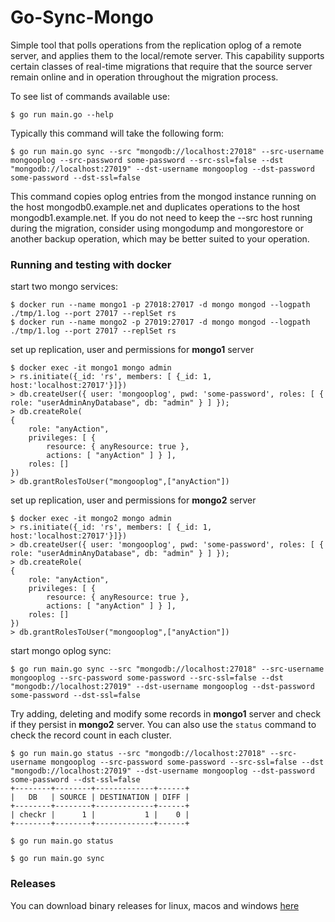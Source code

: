 # Go-Sync-Mongo

Simple tool that polls operations from the replication oplog of a remote server, and applies them to the local/remote server. This capability supports certain classes of real-time migrations that require that the source server remain online and in operation throughout the migration process.

To see list of commands available use:
```
$ go run main.go --help
```

Typically this command will take the following form:
```
$ go run main.go sync --src "mongodb://localhost:27018" --src-username mongooplog --src-password some-password --src-ssl=false --dst "mongodb://localhost:27019" --dst-username mongooplog --dst-password some-password --dst-ssl=false
```

This command copies oplog entries from the mongod instance running on the host mongodb0.example.net and duplicates operations to the host mongodb1.example.net. If you do not need to keep the --src host running during the migration, consider using mongodump and mongorestore or another backup operation, which may be better suited to your operation.

### Running and testing with docker

start two mongo services:
```
$ docker run --name mongo1 -p 27018:27017 -d mongo mongod --logpath ./tmp/1.log --port 27017 --replSet rs
$ docker run --name mongo2 -p 27019:27017 -d mongo mongod --logpath ./tmp/1.log --port 27017 --replSet rs
```

set up replication, user and permissions for **mongo1** server
```
$ docker exec -it mongo1 mongo admin
> rs.initiate({_id: 'rs', members: [ {_id: 1, host:'localhost:27017'}]})
> db.createUser({ user: 'mongooplog', pwd: 'some-password', roles: [ { role: "userAdminAnyDatabase", db: "admin" } ] });
> db.createRole( 
{ 
    role: "anyAction", 
    privileges: [ { 
        resource: { anyResource: true }, 
        actions: [ "anyAction" ] } ], 
    roles: []
})
> db.grantRolesToUser("mongooplog",["anyAction"])
```

set up replication, user and permissions for **mongo2** server
```
$ docker exec -it mongo2 mongo admin
> rs.initiate({_id: 'rs', members: [ {_id: 1, host:'localhost:27017'}]})
> db.createUser({ user: 'mongooplog', pwd: 'some-password', roles: [ { role: "userAdminAnyDatabase", db: "admin" } ] });
> db.createRole( 
{ 
    role: "anyAction", 
    privileges: [ { 
        resource: { anyResource: true }, 
        actions: [ "anyAction" ] } ], 
    roles: []
})
> db.grantRolesToUser("mongooplog",["anyAction"])
```

start mongo oplog sync:
```
$ go run main.go sync --src "mongodb://localhost:27018" --src-username mongooplog --src-password some-password --src-ssl=false --dst "mongodb://localhost:27019" --dst-username mongooplog --dst-password some-password --dst-ssl=false
```

Try adding, deleting and modify some records in **mongo1** server and check if they persist in **mongo2** server. You can also use the `status` command to check the record count in each cluster.
```
$ go run main.go status --src "mongodb://localhost:27018" --src-username mongooplog --src-password some-password --src-ssl=false --dst "mongodb://localhost:27019" --dst-username mongooplog --dst-password some-password --dst-ssl=false
+--------+--------+-------------+------+
|   DB   | SOURCE | DESTINATION | DIFF |
+--------+--------+-------------+------+
| checkr |      1 |           1 |    0 |
+--------+--------+-------------+------+
```

```
$ go run main.go status
```

```
$ go run main.go sync
```

### Releases
You can download binary releases for linux, macos and windows [here](https://github.com/checkr/go-sync-mongo/releases)
